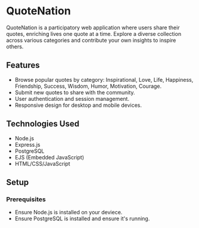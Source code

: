 # QuoteNation

QuoteNation is a participatory web application where users share their quotes, enriching lives one quote at a time. Explore a diverse collection across various categories and contribute your own insights to inspire others.

## Features

- Browse popular quotes by category: Inspirational, Love, Life, Happiness, Friendship, Success, Wisdom, Humor, Motivation, Courage.
- Submit new quotes to share with the community.
- User authentication and session management.
- Responsive design for desktop and mobile devices.


## Technologies Used

- Node.js
- Express.js
- PostgreSQL
- EJS (Embedded JavaScript)
- HTML/CSS/JavaScript

## Setup

### Prerequisites

- Ensure Node.js is installed on your deviece.
- Ensure PostgreSQL is installed and ensure it's running.

